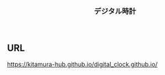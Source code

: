 <br />

<h3 align="center">デジタル時計</h3>

<br />

## URL

https://kitamura-hub.github.io/digital_clock.github.io/
